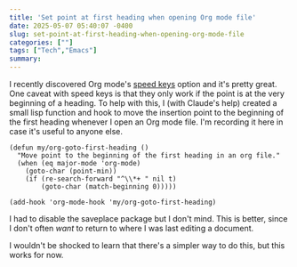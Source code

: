 ```yaml
---
title: 'Set point at first heading when opening Org mode file'
date: 2025-05-07 05:40:07 -0400
slug: set-point-at-first-heading-when-opening-org-mode-file
categories: [""]
tags: ["Tech","Emacs"]
summary: 
---
```


I recently discovered Org mode's [speed keys](https://orgmode.org/manual/Speed-Keys.html) option and it's pretty great. One caveat with speed keys is that they only work if the point is at the very beginning of a heading. To help with this, I (with Claude's help) created a small lisp function and hook to move the insertion point to the beginning of the first heading whenever I open an Org mode file. I'm recording it here in case it's useful to anyone else.

```emacs-lisp
(defun my/org-goto-first-heading ()
  "Move point to the beginning of the first heading in an org file."
  (when (eq major-mode 'org-mode)
    (goto-char (point-min))
    (if (re-search-forward "^\\*+ " nil t)
        (goto-char (match-beginning 0)))))

(add-hook 'org-mode-hook 'my/org-goto-first-heading)
```

I had to disable the saveplace package but I don't mind. This is better, since I don't often _want_ to return to where I was last editing a document. 

I wouldn't be shocked to learn that there's a simpler way to do this, but this works for now.

